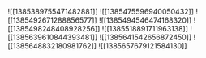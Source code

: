 ![[1385389755471482881]]
![[1385475596940050432]]
![[1385492671288856577]]
![[1385494546474168320]]
![[1385498248408928256]]
![[1385518891711963138]]
![[1385639610844393481]]
![[1385641542656872450]]
![[1385648832180981762]]
![[1385657679121584130]]

